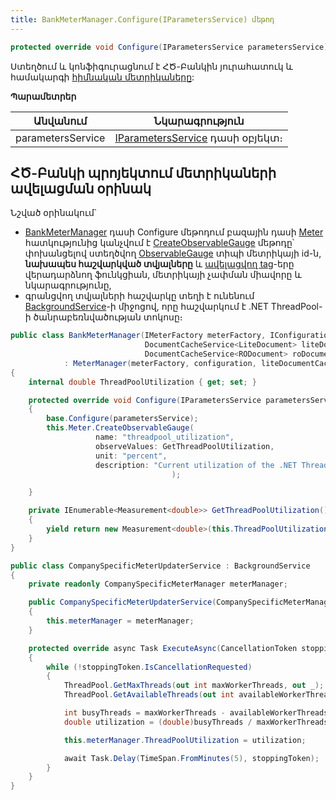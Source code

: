 ```yaml
---
title: BankMeterManager.Configure(IParametersService) մեթոդ
---
```


```c#
protected override void Configure(IParametersService parametersService)
```

Ստեղծում և կոնֆիգուրացնում է ՀԾ-Բանկին յուրահատուկ և համակարգի [հիմնական մետրիկաները](../../../../../server_api/types/MeterManager/Methods/Configure.md):

**Պարամետրեր** 

| Անվանում | Նկարագրություն |
|--|--|
| parametersService | [IParametersService](../../../../server_api/services/IParametersService.md) դասի օբյեկտ։ |

## ՀԾ-Բանկի պրոյեկտում մետրիկաների ավելացման օրինակ

Նշված օրինակում`
* [BankMeterManager](../BankMeterManager.md) դասի Configure մեթոդում բազային դասի [Meter](../../../../../server_api/types/MeterManager/Properties/Meter.md) հատկությունից կանչվում է [CreateObservableGauge](https://learn.microsoft.com/en-us/dotnet/api/system.diagnostics.metrics.meter.createobservablegauge#system-diagnostics-metrics-meter-createobservablegauge-1(system-string-system-func((system-collections-generic-ienumerable((system-diagnostics-metrics-measurement((-0))))))-system-string-system-string)) մեթոդը՝ փոխանցելով ստեղծվող [ObservableGauge](https://learn.microsoft.com/en-us/dotnet/api/system.diagnostics.metrics.observablegauge-1) տիպի մետրիկայի id-ն, **նախապես հաշվարկված տվյալները** և [ավելացվող tag](../../../../../server_api/types/MeterManager/Properties/GlobalTags.md)-երը վերադարձնող ֆունկցիան, մետրիկայի չափման միավորը և նկարագրությունը, 
* գրանցվող տվյալների հաշվարկը տեղի է ունենում [BackgroundService](https://learn.microsoft.com/en-us/dotnet/api/microsoft.extensions.hosting.backgroundservice)-ի միջոցով, որը հաշվարկում է .NET ThreadPool-ի ծանրաբեռնվածության տոկոսը։

```c#
public class BankMeterManager(IMeterFactory meterFactory, IConfiguration configuration, IServiceScopeFactory serviceScopeFactory,
                              DocumentCacheService<LiteDocument> liteDocumentCacheService,
                              DocumentCacheService<RODocument> roDocumentCacheService)
            : MeterManager(meterFactory, configuration, liteDocumentCacheService, roDocumentCacheService)
{
    internal double ThreadPoolUtilization { get; set; }

    protected override void Configure(IParametersService parametersService)
    {
        base.Configure(parametersService);
        this.Meter.CreateObservableGauge(
                   name: "threadpool_utilization",
                   observeValues: GetThreadPoolUtilization,
                   unit: "percent",
                   description: "Current utilization of the .NET ThreadPool threads"
                                    );

    }

    private IEnumerable<Measurement<double>> GetThreadPoolUtilization()
    {
        yield return new Measurement<double>(this.ThreadPoolUtilization, this.GlobalTags);
    }
}
```

```c#
public class CompanySpecificMeterUpdaterService : BackgroundService
{
    private readonly CompanySpecificMeterManager meterManager;

    public CompanySpecificMeterUpdaterService(CompanySpecificMeterManager meterManager)
    {
        this.meterManager = meterManager;
    }

    protected override async Task ExecuteAsync(CancellationToken stoppingToken)
    {
        while (!stoppingToken.IsCancellationRequested)
        {
            ThreadPool.GetMaxThreads(out int maxWorkerThreads, out _);
            ThreadPool.GetAvailableThreads(out int availableWorkerThreads, out _);

            int busyThreads = maxWorkerThreads - availableWorkerThreads;
            double utilization = (double)busyThreads / maxWorkerThreads * 100;

            this.meterManager.ThreadPoolUtilization = utilization;

            await Task.Delay(TimeSpan.FromMinutes(5), stoppingToken);
        }
    }
}
```
